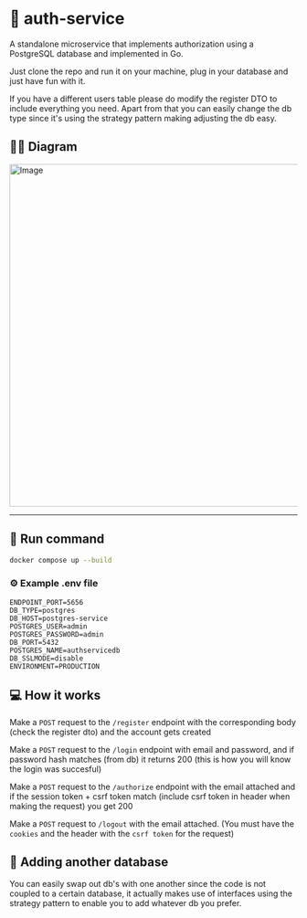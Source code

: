# 🔐 auth-service

A standalone microservice that implements authorization using a PostgreSQL database and implemented in Go.

Just clone the repo and run it on your machine, plug in your database and just have fun with it.

If you have a different users table please do modify the register DTO to include everything you need. Apart from that you can easily change the db type since it's using the strategy pattern making adjusting the db easy.

## ✍🏻 Diagram

<img width="600" alt="Image" src="https://github.com/user-attachments/assets/df9176bd-2de7-420d-803b-33977e86e2f5" />

---

## 🚀 Run command

```bash
docker compose up --build
```

### ⚙️ Example .env file

```
ENDPOINT_PORT=5656
DB_TYPE=postgres
DB_HOST=postgres-service
POSTGRES_USER=admin
POSTGRES_PASSWORD=admin
DB_PORT=5432
POSTGRES_NAME=authservicedb
DB_SSLMODE=disable
ENVIRONMENT=PRODUCTION
```

## 💻 How it works

Make a `POST` request to the `/register` endpoint with the corresponding body (check the register dto) and the account gets created

Make a `POST` request to the `/login` endpoint with email and password, and if password hash matches (from db) it returns 200 (this is how you will know the login was succesful)

Make a `POST` request to the `/authorize` endpoint with the email attached and if the session token + csrf token match (include csrf token in header when making the request) you get 200

Make a `POST` request to `/logout` with the email attached. (You must have the `cookies` and the header with the `csrf token` for the request)

## 🧩 Adding another database

You can easily swap out db's with one another since the code is not coupled to a certain database, it actually makes use of interfaces using the strategy pattern to enable you to add whatever db you prefer.
